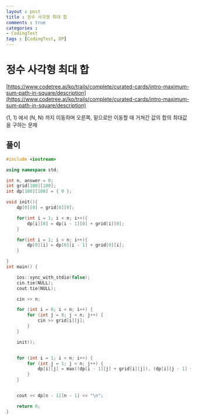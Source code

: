```yaml
---
layout : post
title : 정수 사각형 최대 합
comments : true
categories : 
- CodingTest
tags : [CodingTest, DP]
---
```


# 정수 사각형 최대 합

[https://www.codetree.ai/ko/trails/complete/curated-cards/intro-maximum-sum-path-in-square/description](https://www.codetree.ai/ko/trails/complete/curated-cards/intro-maximum-sum-path-in-square/description)

(1, 1) 에서 (N, N) 까지 이동하며 오른쪽, 밑으로만 이동할 때 거쳐간 값의 합의 최대값을 구하는 문제

## 풀이

```cpp
#include <iostream>

using namespace std;

int n, answer = 0;
int grid[100][100];
int dp[100][100] = { 0 };

void init(){
    dp[0][0] = grid[0][0];

    for(int i = 1; i < n; i++){
        dp[i][0] = dp[i - 1][0] + grid[i][0];
    }

    for(int i = 1; i < n; i++){
        dp[0][i] = dp[0][i - 1] + grid[0][i];
    }

}
int main() {

    ios::sync_with_stdio(false);
    cin.tie(NULL);
    cout.tie(NULL);

    cin >> n;

    for (int i = 0; i < n; i++) {
        for (int j = 0; j < n; j++) {
            cin >> grid[i][j];
        }
    }

    init();


    for (int i = 1; i < n; i++) {
        for (int j = 1; j < n; j++) {
            dp[i][j] = max((dp[i - 1][j] + grid[i][j]), (dp[i][j - 1] + grid[i][j]));
        }
    }


    cout << dp[n - 1][n - 1] << "\n";

    return 0;
}

```